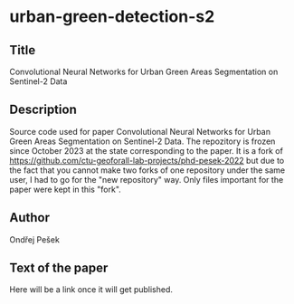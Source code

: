 # urban-green-detection-s2

## Title

Convolutional Neural Networks for Urban Green Areas Segmentation on Sentinel-2
Data

## Description

Source code used for paper Convolutional Neural Networks for Urban Green Areas
Segmentation on Sentinel-2 Data. The repozitory is frozen since October 2023 at
the state corresponding to the paper. It is a fork of
<https://github.com/ctu-geoforall-lab-projects/phd-pesek-2022> but due to
the fact that you cannot make two forks of one repository under the same user,
I had to go for the "new repository" way. Only files important for the paper
were kept in this "fork".

## Author

Ondřej Pešek

## Text of the paper

Here will be a link once it will get published.
